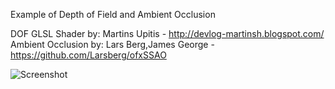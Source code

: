 Example of Depth of Field and Ambient Occlusion

DOF GLSL Shader by: Martins Upitis - http://devlog-martinsh.blogspot.com/ 
Ambient Occlusion by: Lars Berg,James George - https://github.com/Larsberg/ofxSSAO

![Screenshot](https://raw.github.com/kamend/DOF_Example/master/bin/data/demo.png)
